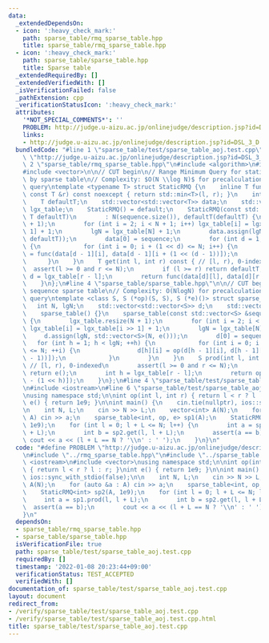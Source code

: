 ```yaml
---
data:
  _extendedDependsOn:
  - icon: ':heavy_check_mark:'
    path: sparse_table/rmq_sparse_table.hpp
    title: sparse_table/rmq_sparse_table.hpp
  - icon: ':heavy_check_mark:'
    path: sparse_table/sparse_table.hpp
    title: Sparse table
  _extendedRequiredBy: []
  _extendedVerifiedWith: []
  _isVerificationFailed: false
  _pathExtension: cpp
  _verificationStatusIcon: ':heavy_check_mark:'
  attributes:
    '*NOT_SPECIAL_COMMENTS*': ''
    PROBLEM: http://judge.u-aizu.ac.jp/onlinejudge/description.jsp?id=DSL_3_D
    links:
    - http://judge.u-aizu.ac.jp/onlinejudge/description.jsp?id=DSL_3_D
  bundledCode: "#line 1 \"sparse_table/test/sparse_table_aoj.test.cpp\"\n#define PROBLEM\
    \ \"http://judge.u-aizu.ac.jp/onlinejudge/description.jsp?id=DSL_3_D\"\n#line\
    \ 2 \"sparse_table/rmq_sparse_table.hpp\"\n#include <algorithm>\n#include <cassert>\n\
    #include <vector>\n\n// CUT begin\n// Range Minimum Query for static sequence\
    \ by sparse table\n// Complexity: $O(N \\log N)$ for precalculation, $O(1)$ per\
    \ query\ntemplate <typename T> struct StaticRMQ {\n    inline T func(const T &l,\
    \ const T &r) const noexcept { return std::min<T>(l, r); }\n    int N, lgN;\n\
    \    T defaultT;\n    std::vector<std::vector<T>> data;\n    std::vector<int>\
    \ lgx_table;\n    StaticRMQ() = default;\n    StaticRMQ(const std::vector<T> &sequence,\
    \ T defaultT)\n        : N(sequence.size()), defaultT(defaultT) {\n        lgx_table.resize(N\
    \ + 1);\n        for (int i = 2; i < N + 1; i++) lgx_table[i] = lgx_table[i >>\
    \ 1] + 1;\n        lgN = lgx_table[N] + 1;\n        data.assign(lgN, std::vector<T>(N,\
    \ defaultT));\n        data[0] = sequence;\n        for (int d = 1; d < lgN; d++)\
    \ {\n            for (int i = 0; i + (1 << d) <= N; i++) {\n                data[d][i]\
    \ = func(data[d - 1][i], data[d - 1][i + (1 << (d - 1))]);\n            }\n  \
    \      }\n    }\n    T get(int l, int r) const { // [l, r), 0-indexed\n      \
    \  assert(l >= 0 and r <= N);\n        if (l >= r) return defaultT;\n        int\
    \ d = lgx_table[r - l];\n        return func(data[d][l], data[d][r - (1 << d)]);\n\
    \    }\n};\n#line 4 \"sparse_table/sparse_table.hpp\"\n\n// CUT begin\n// Static\
    \ sequence sparse table\n// Complexity: O(NlogN) for precalculation, O(1) per\
    \ query\ntemplate <class S, S (*op)(S, S), S (*e)()> struct sparse_table {\n \
    \   int N, lgN;\n    std::vector<std::vector<S>> d;\n    std::vector<int> lgx_table;\n\
    \    sparse_table() {}\n    sparse_table(const std::vector<S> &sequence) : N(sequence.size())\
    \ {\n        lgx_table.resize(N + 1);\n        for (int i = 2; i < N + 1; ++i)\
    \ lgx_table[i] = lgx_table[i >> 1] + 1;\n        lgN = lgx_table[N] + 1;\n   \
    \     d.assign(lgN, std::vector<S>(N, e()));\n        d[0] = sequence;\n     \
    \   for (int h = 1; h < lgN; ++h) {\n            for (int i = 0; i + (1 << h)\
    \ <= N; ++i) {\n                d[h][i] = op(d[h - 1][i], d[h - 1][i + (1 << (h\
    \ - 1))]);\n            }\n        }\n    }\n    S prod(int l, int r) const {\
    \ // [l, r), 0-indexed\n        assert(l >= 0 and r <= N);\n        if (l >= r)\
    \ return e();\n        int h = lgx_table[r - l];\n        return op(d[h][l], d[h][r\
    \ - (1 << h)]);\n    }\n};\n#line 4 \"sparse_table/test/sparse_table_aoj.test.cpp\"\
    \n#include <iostream>\n#line 6 \"sparse_table/test/sparse_table_aoj.test.cpp\"\
    \nusing namespace std;\n\nint op(int l, int r) { return l < r ? l : r; }\nint\
    \ e() { return 1e9; }\n\nint main() {\n    cin.tie(nullptr), ios::sync_with_stdio(false);\n\
    \n    int N, L;\n    cin >> N >> L;\n    vector<int> A(N);\n    for (auto &a :\
    \ A) cin >> a;\n    sparse_table<int, op, e> sp1(A);\n    StaticRMQ<int> sp2(A,\
    \ 1e9);\n    for (int l = 0; l + L <= N; l++) {\n        int a = sp1.prod(l, l\
    \ + L);\n        int b = sp2.get(l, l + L);\n        assert(a == b);\n       \
    \ cout << a << (l + L == N ? '\\n' : ' ');\n    }\n}\n"
  code: "#define PROBLEM \"http://judge.u-aizu.ac.jp/onlinejudge/description.jsp?id=DSL_3_D\"\
    \n#include \"../rmq_sparse_table.hpp\"\n#include \"../sparse_table.hpp\"\n#include\
    \ <iostream>\n#include <vector>\nusing namespace std;\n\nint op(int l, int r)\
    \ { return l < r ? l : r; }\nint e() { return 1e9; }\n\nint main() {\n    cin.tie(nullptr),\
    \ ios::sync_with_stdio(false);\n\n    int N, L;\n    cin >> N >> L;\n    vector<int>\
    \ A(N);\n    for (auto &a : A) cin >> a;\n    sparse_table<int, op, e> sp1(A);\n\
    \    StaticRMQ<int> sp2(A, 1e9);\n    for (int l = 0; l + L <= N; l++) {\n   \
    \     int a = sp1.prod(l, l + L);\n        int b = sp2.get(l, l + L);\n      \
    \  assert(a == b);\n        cout << a << (l + L == N ? '\\n' : ' ');\n    }\n\
    }\n"
  dependsOn:
  - sparse_table/rmq_sparse_table.hpp
  - sparse_table/sparse_table.hpp
  isVerificationFile: true
  path: sparse_table/test/sparse_table_aoj.test.cpp
  requiredBy: []
  timestamp: '2022-01-08 20:23:44+09:00'
  verificationStatus: TEST_ACCEPTED
  verifiedWith: []
documentation_of: sparse_table/test/sparse_table_aoj.test.cpp
layout: document
redirect_from:
- /verify/sparse_table/test/sparse_table_aoj.test.cpp
- /verify/sparse_table/test/sparse_table_aoj.test.cpp.html
title: sparse_table/test/sparse_table_aoj.test.cpp
---
```

